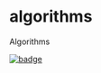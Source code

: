 # algorithms
Algorithms

<a href="https://www.codewars.com/users/bateto_pro" target="_blank">

  ![badge](https://www.codewars.com/users/bateto_pro/badges/large)

</a>